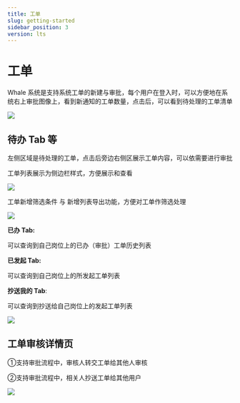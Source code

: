 ```yaml
---
title: 工单
slug: getting-started
sidebar_position: 3
version: lts
---
```



# 工单

Whale 系统是支持系统工单的新建与审批，每个用户在登入时，可以方便地在系统右上审批图像上，看到新通知的工单数量，点击后，可以看到待处理的工单清单

<img src="/assets/UxnSb45ifoGHe6xBUvncZTMLnVE.png" src-width="896" src-height="80" align="center"/>

## <b>待办 Tab 等</b>

左侧区域是待处理的工单，点击后旁边右侧区展示工单内容，可以依需要进行审批

工单列表展示为侧边栏样式，方便展示和查看

<img src="/assets/VWYlbhOrromJDsxsIQacHtoKnwg.png" src-width="1900" src-height="1706" align="center"/>

工单新增筛选条件 与 新增列表导出功能，方便对工单作筛选处理

<img src="/assets/EC4NbflcroxHPWx5zqrcbtD8nBe.png" src-width="1250" src-height="328" align="center"/>

<b>已办 Tab:</b>

可以查询到自己岗位上的已办（审批）工单历史列表

<b>已发起 Tab:</b>

可以查询到自己岗位上的所发起工单列表

<b>抄送我的 Tab</b>:

可以查询到抄送给自己岗位上的发起工单列表

<img src="/assets/BOwcbsP4GoNnVjxRH3JcgkOknud.png" src-width="1274" src-height="1632" align="center"/>

## 工单审核详情页

①支持审批流程中，审核人转交工单给其他人审核

②支持审批流程中，相关人抄送工单给其他用户

<img src="/assets/NrVPbgQgSo8ILNxVLttcpMCZnPf.png" src-width="1210" src-height="1520"/>

